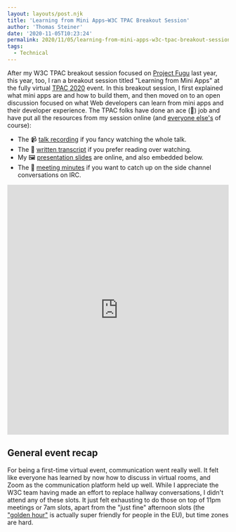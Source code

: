 ```yaml
---
layout: layouts/post.njk
title: 'Learning from Mini Apps—W3C TPAC Breakout Session'
author: 'Thomas Steiner'
date: '2020-11-05T10:23:24'
permalink: 2020/11/05/learning-from-mini-apps-w3c-tpac-breakout-session/index.html
tags:
  - Technical
---
```


After my W3C TPAC breakout session focused on
[Project Fugu](/2019/09/21/project-fugu-at-w3c-tpac/) last year, this year, too,
I ran a breakout session titled "Learning from Mini Apps" at the fully virtual
[TPAC 2020](https://w3.org/2020/10/TPAC/) event. In this breakout session, I
first explained what mini apps are and how to build them, and then moved on to
an open discussion focused on what Web developers can learn from mini apps and
their developer experience. The TPAC folks have done an ace (👏) job and have
put all the resources from my session online (and
[everyone else's](https://www.w3.org/2020/10/TPAC/breakout-schedule.html#calendar)
of course):

- The 📹
  [talk recording](https://w3.org/2020/10/TPAC/learning_from_miniapps.html#talk)
  if you fancy watching the whole talk.
- The 📄
  [written transcript](https://w3.org/2020/10/TPAC/learning_from_miniapps.html#transcript)
  if you prefer reading over watching.
- My 🖼 [presentation slides](https://goo.gle/learning-from-mini-apps) are
  online, and also embedded below.
- The 💬
  [meeting minutes](https://www.w3.org/2020/10/28-miniappslearnings-minutes.html)
  if you want to catch up on the side channel conversations on IRC.

<iframe
  src="https://docs.google.com/presentation/d/e/2PACX-1vREwN7H71zfjPP8lwYgyc-iXam7_PMFCxiZy2dQNZ-XpbiKk1aRSj67vxfcegkHogcO0q3BFHxPf6S5/embed?start=false&loop=false&delayms=3000"
  frameborder="0"
  width="960"
  height="569"
  style="max-width: 100%; width: 960px;"
  allowfullscreen="true"
  mozallowfullscreen="true"
  webkitallowfullscreen="true"
  loading="lazy"
></iframe>

## General event recap

For being a first-time virtual event, communication went really well. It felt
like everyone has learned by now how to discuss in virtual rooms, and Zoom as
the communication platform held up well. While I appreciate the W3C team having
made an effort to replace hallway conversations, I didn't attend any of these
slots. It just felt exhausting to do those on top of 11pm meetings or 7am slots,
apart from the "just fine" afternoon slots (the
["golden hour"](https://www.w3.org/2020/10/TPAC/breakout-schedule.html#breakout:~:text=Most%20Breakout%20sessions%20are%20held%20at,from%20as%20many%20timezones%20as%20possible.)
is actually super friendly for people in the EU), but time zones are hard.
